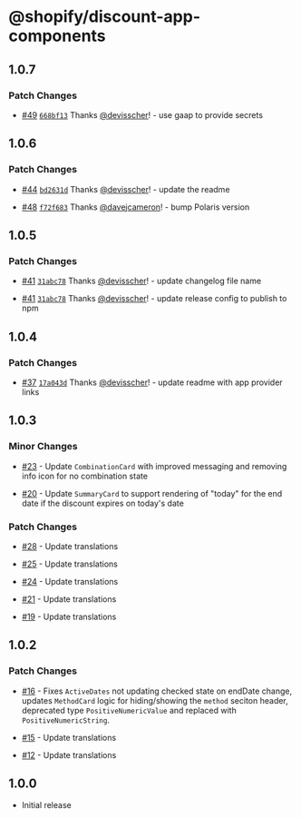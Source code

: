 # @shopify/discount-app-components

## 1.0.7

### Patch Changes

- [#49](https://github.com/Shopify/discount-app-components/pull/49) [`668bf13`](https://github.com/Shopify/discount-app-components/commit/668bf13429faee6a1a3c93642a8dc9099ee6573d) Thanks [@devisscher](https://github.com/devisscher)! - use gaap to provide secrets

## 1.0.6

### Patch Changes

- [#44](https://github.com/Shopify/discount-app-components/pull/44) [`bd2631d`](https://github.com/Shopify/discount-app-components/commit/bd2631dfb4c59820cd65a83565ef992f4d724e82) Thanks [@devisscher](https://github.com/devisscher)! - update the readme

- [#48](https://github.com/Shopify/discount-app-components/pull/48) [`f72f683`](https://github.com/Shopify/discount-app-components/commit/f72f683d0791581fcde283d1173ea4a38eeae615) Thanks [@davejcameron](https://github.com/davejcameron)! - bump Polaris version

## 1.0.5

### Patch Changes

- [#41](https://github.com/Shopify/discount-app-components/pull/41) [`31abc78`](https://github.com/Shopify/discount-app-components/commit/31abc7846c6c3e829e9ed855436a31c27ec7a6ad) Thanks [@devisscher](https://github.com/devisscher)! - update changelog file name

- [#41](https://github.com/Shopify/discount-app-components/pull/41) [`31abc78`](https://github.com/Shopify/discount-app-components/commit/31abc7846c6c3e829e9ed855436a31c27ec7a6ad) Thanks [@devisscher](https://github.com/devisscher)! - update release config to publish to npm

## 1.0.4

### Patch Changes

- [#37](https://github.com/Shopify/discount-app-components/pull/37) [`17a043d`](https://github.com/Shopify/discount-app-components/commit/17a043db5f84f03fc87385bda24fff0d074ada15) Thanks [@devisscher](https://github.com/devisscher)! - update readme with app provider links

## 1.0.3

### Minor Changes

- [#23](https://github.com/Shopify/discount-app-components/pull/23) - Update `CombinationCard` with improved messaging and removing info icon for no combination state

- [#20](https://github.com/Shopify/discount-app-components/pull/20) - Update `SummaryCard` to support rendering of "today" for the end date if the discount expires on today's date

### Patch Changes

- [#28](https://github.com/Shopify/discount-app-components/pull/28) - Update translations

- [#25](https://github.com/Shopify/discount-app-components/pull/25) - Update translations

- [#24](https://github.com/Shopify/discount-app-components/pull/24) - Update translations

- [#21](https://github.com/Shopify/discount-app-components/pull/21) - Update translations

- [#19](https://github.com/Shopify/discount-app-components/pull/19) - Update translations

## 1.0.2

### Patch Changes

- [#16](https://github.com/Shopify/discount-app-components/pull/16) - Fixes `ActiveDates` not updating checked state on endDate change, updates `MethodCard` logic for hiding/showing the `method` seciton header, deprecated type `PositiveNumericValue` and replaced with `PositiveNumericString`.

- [#15](https://github.com/Shopify/discount-app-components/pull/15) - Update translations

- [#12](https://github.com/Shopify/discount-app-components/pull/12) - Update translations

## 1.0.0

- Initial release

